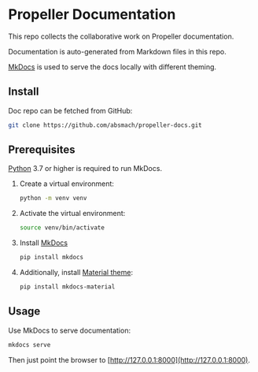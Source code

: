 # Propeller Documentation

This repo collects the collaborative work on Propeller documentation.

Documentation is auto-generated from Markdown files in this repo.

[MkDocs](https://www.mkdocs.org/) is used to serve the docs locally with different theming.

## Install

Doc repo can be fetched from GitHub:

```bash
git clone https://github.com/absmach/propeller-docs.git
```

## Prerequisites

[Python](https://www.python.org/downloads/) 3.7 or higher is required to run MkDocs.

1. Create a virtual environment:

   ```bash
   python -m venv venv
   ```

2. Activate the virtual environment:

   ```bash
   source venv/bin/activate
   ```

3. Install [MkDocs](https://www.mkdocs.org/#installation)

   ```bash
   pip install mkdocs
   ```

4. Additionally, install [Material theme](https://squidfunk.github.io/mkdocs-material/):

   ```bash
   pip install mkdocs-material
   ```

## Usage

Use MkDocs to serve documentation:

```bash
mkdocs serve
```

Then just point the browser to [http://127.0.0.1:8000](http://127.0.0.1:8000).
